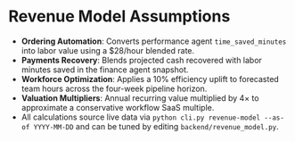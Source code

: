 # Revenue Model Assumptions

- **Ordering Automation**: Converts performance agent `time_saved_minutes` into labor value using a $28/hour blended rate.
- **Payments Recovery**: Blends projected cash recovered with labor minutes saved in the finance agent snapshot.
- **Workforce Optimization**: Applies a 10% efficiency uplift to forecasted team hours across the four-week pipeline horizon.
- **Valuation Multipliers**: Annual recurring value multiplied by 4× to approximate a conservative workflow SaaS multiple.
- All calculations source live data via `python cli.py revenue-model --as-of YYYY-MM-DD` and can be tuned by editing `backend/revenue_model.py`.

